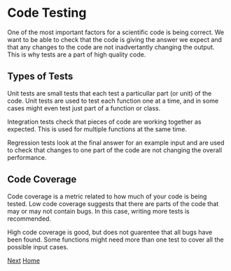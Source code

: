 # Code Testing

One of the most important factors for a scientific code is being correct.
We want to be able to check that the code is giving the answer we expect and that any changes to the code are not inadvertantly changing the output.
This is why tests are a part of high quality code.

## Types of Tests

Unit tests are small tests that each test a particullar part (or unit) of the code.
Unit tests are used to test each function one at a time, and in some cases might even test just part of a function or class.

Integration tests check that pieces of code are working together as expected.
This is used for multiple functions at the same time.

Regression tests look at the final answer for an example input and are used to check that changes to one part of the code are not changing the overall performance.

## Code Coverage

Code coverage is a metric related to how much of your code is being tested.
Low code coverage suggests that there are parts of the code that may or may not contain bugs.
In this case, writing more tests is recommended.

High code coverage is good, but does not guarentee that all bugs have been found.
Some functions might need more than one test to cover all the possible input cases.

[Next](2_pytest.md)
[Home](../)

